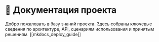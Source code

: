 # 📘 Документация проекта

Добро пожаловать в базу знаний проекта. Здесь собраны ключевые сведения по архитектуре, API, сценариям использования и принятым решениям.
[[mkdocs_deploy_guide]]